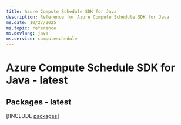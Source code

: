```yaml
---
title: Azure Compute Schedule SDK for Java
description: Reference for Azure Compute Schedule SDK for Java
ms.date: 10/27/2025
ms.topic: reference
ms.devlang: java
ms.service: computeschedule
---
```

# Azure Compute Schedule SDK for Java - latest
## Packages - latest
[!INCLUDE [packages](compute-schedule-index.md)]